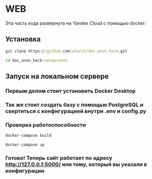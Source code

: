 # WEB
Эта часть кода развернута на Yandex Cloud с помощью docker:
## Установка
```cmd
git clone https://github.com/afarut/doc_anon_hack.git
```

```cmd
cd doc_anon_hack/nenaprasno
```

## Запуск на локальном сервере
### Первым делом стоит установить Docker Desktop
### Так же стоит создать базу с помощью PostgreSQL и свертиться с конфигурацией внутри .env и config.py
### Проверка работоспособности
```cmd
docker-compose build
```
```cmd
docker-compose up
```

### Готово! Теперь сайт работает по адресу http://127.0.0.1:5000/ или тому, который вы указали в конфигурации
